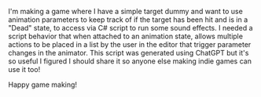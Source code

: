 I'm making a game where I have a simple target dummy and want to use animation parameters to keep track of if the target has been hit and is in a "Dead" state, to access via C# script to run some sound effects.
I needed a script behavior that when attached to an animation state, allows multiple actions to be placed in a list by the user in the editor that trigger parameter changes in the animator. 
This script was generated using ChatGPT but it's so useful I figured I should share it so anyone else making indie games can use it too!

Happy game making!

